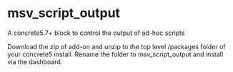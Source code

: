 # msv_script_output
A concrete5.7+ block to control the output of ad-hoc scripts

Download the zip of add-on and unzip to the top level /packages folder of your concrete5 install. Rename the folder to msv_script_output and install via the dashboard.
